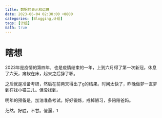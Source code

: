 ```yaml
---
title: 数据的表示和运算
date: 2023-06-04 02:30:00 +0800
categories: [Blogging,计组]
tags: [计组]
math: true 
---
```


# 瞎想

2023年是疫情的第四年，也是疫情结束的一年，上到六月得了第一次新冠，休息了六天，瘫软在床，起来之后辞了职。

之后就是准备考研，然后在前两天得出了g的结果。时间太快了，昨晚做梦一直梦到在找小猫三儿。但没找到。

明年的预备是，加油准备考试。好好锻炼，戒掉陋习，多陪陪爸妈。

茫然，好胜，不甘。傻逼，1
